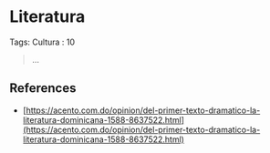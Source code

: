 # Literatura

Tags: Cultura
: 10

> …
> 

## References

- [https://acento.com.do/opinion/del-primer-texto-dramatico-la-literatura-dominicana-1588-8637522.html](https://acento.com.do/opinion/del-primer-texto-dramatico-la-literatura-dominicana-1588-8637522.html)